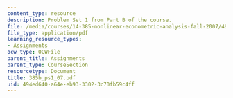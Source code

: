 ```yaml
---
content_type: resource
description: Problem Set 1 from Part B of the course.
file: /media/courses/14-385-nonlinear-econometric-analysis-fall-2007/494ed640a64eeb9333023c70fb59c4ff_385b_ps1_07.pdf
file_type: application/pdf
learning_resource_types:
- Assignments
ocw_type: OCWFile
parent_title: Assignments
parent_type: CourseSection
resourcetype: Document
title: 385b_ps1_07.pdf
uid: 494ed640-a64e-eb93-3302-3c70fb59c4ff
---
```

